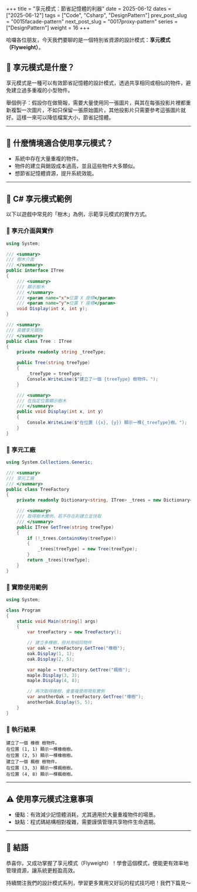 +++
title = "享元模式：節省記憶體的利器"
date = 2025-06-12
dates = ["2025-06-12"]
tags = ["Code", "Csharp", "DesignPattern"]
prev_post_slug = "0015facade-pattern"
next_post_slug = "0017proxy-pattern"
series = ["DesignPattern"]
weight = 16
+++

哈囉各位朋友，今天我們要聊的是一個特別省資源的設計模式：**享元模式（Flyweight）**。

## 🌟 享元模式是什麼？

享元模式是一種可以有效節省記憶體的設計模式，透過共享相同或相似的物件，避免建立過多重複的小型物件。

舉個例子：假設你在做簡報，需要大量使用同一張圖片，與其在每張投影片裡都重新複製一次圖片，不如只保留一張原始圖片，其他投影片只需要參考這張圖片就好。這樣一來可以降低檔案大小，節省記憶體。

---

## 🤔 什麼情境適合使用享元模式？

- 系統中存在大量重複的物件。
- 物件的建立與銷毀成本過高，並且這些物件大多類似。
- 想節省記憶體資源，提升系統效能。

---

## 🌳 C# 享元模式範例

以下以遊戲中常見的「樹木」為例，示範享元模式的實作方式。

### 🌳 享元介面與實作

```csharp
using System;

/// <summary>
/// 樹木介面
/// </summary>
public interface ITree
{
    /// <summary>
    /// 顯示樹木
    /// </summary>
    /// <param name="x">位置 X 座標</param>
    /// <param name="y">位置 Y 座標</param>
    void Display(int x, int y);
}

/// <summary>
/// 具體享元類別
/// </summary>
public class Tree : ITree
{
    private readonly string _treeType;

    public Tree(string treeType)
    {
        _treeType = treeType;
        Console.WriteLine($"建立了一個 {treeType} 樹物件。");
    }

    /// <summary>
    /// 在指定位置顯示樹木
    /// </summary>
    public void Display(int x, int y)
    {
        Console.WriteLine($"在位置 ({x}, {y}) 顯示一棵{_treeType}樹。");
    }
}
```

### 🌲 享元工廠

```csharp
using System.Collections.Generic;

/// <summary>
/// 享元工廠
/// </summary>
public class TreeFactory
{
    private readonly Dictionary<string, ITree> _trees = new Dictionary<string, ITree>();

    /// <summary>
    /// 取得樹木實例，若不存在則建立並快取
    /// </summary>
    public ITree GetTree(string treeType)
    {
        if (!_trees.ContainsKey(treeType))
        {
            _trees[treeType] = new Tree(treeType);
        }
        return _trees[treeType];
    }
}
```

### 🚀 實際使用範例

```csharp
using System;

class Program
{
    static void Main(string[] args)
    {
        var treeFactory = new TreeFactory();

        // 建立多棵樹，但共用相同物件
        var oak = treeFactory.GetTree("橡樹");
        oak.Display(1, 1);
        oak.Display(2, 5);

        var maple = treeFactory.GetTree("楓樹");
        maple.Display(3, 3);
        maple.Display(4, 8);

        // 再次取得橡樹，會重複使用現有實例
        var anotherOak = treeFactory.GetTree("橡樹");
        anotherOak.Display(5, 5);
    }
}
```

### 🎯 執行結果

```
建立了一個 橡樹 樹物件。
在位置 (1, 1) 顯示一棵橡樹樹。
在位置 (2, 5) 顯示一棵橡樹樹。
建立了一個 楓樹 樹物件。
在位置 (3, 3) 顯示一棵楓樹樹。
在位置 (4, 8) 顯示一棵楓樹樹。
```

---

## ⚠️ 使用享元模式注意事項

- 優點：有效減少記憶體消耗，尤其適用於大量重複物件的場景。
- 缺點：程式碼結構相對複雜，需要謹慎管理共享物件生命週期。

---

## 🎉 結語

恭喜你，又成功掌握了享元模式（Flyweight）！學會這個模式，便能更有效率地管理資源，讓系統更輕盈高效。

持續關注我們的設計模式系列，學習更多實用又好玩的程式技巧吧！我們下篇見～
